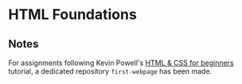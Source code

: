 # HTML Foundations

## Notes

For assignments following Kevin Powell's [HTML & CSS for beginners](https://www.youtube.com/playlist?list=PL4-IK0AVhVjM0xE0K2uZRvsM7LkIhsPT-) tutorial, a dedicated repository `first-webpage` has been made.
